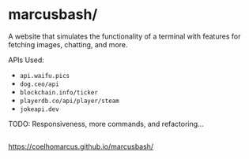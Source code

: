 # marcusbash/
A website that simulates the functionality of a terminal with features for fetching images, chatting, and more.


APIs Used:
- `api.waifu.pics`
- `dog.ceo/api`
- `blockchain.info/ticker`
- `playerdb.co/api/player/steam` 
- `jokeapi.dev`

TODO: Responsiveness, more commands, and refactoring...

##

https://coelhomarcus.github.io/marcusbash/